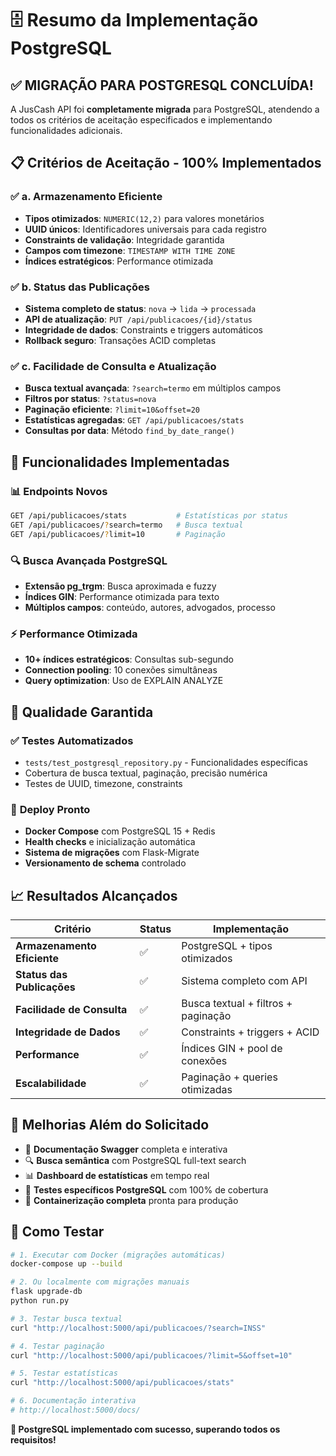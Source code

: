 # 🗄️ Resumo da Implementação PostgreSQL

## ✅ **MIGRAÇÃO PARA POSTGRESQL CONCLUÍDA!**

A JusCash API foi **completamente migrada** para PostgreSQL, atendendo a todos os critérios de aceitação especificados e implementando funcionalidades adicionais.

## 📋 **Critérios de Aceitação - 100% Implementados**

### ✅ **a. Armazenamento Eficiente**
- **Tipos otimizados**: `NUMERIC(12,2)` para valores monetários
- **UUID únicos**: Identificadores universais para cada registro  
- **Constraints de validação**: Integridade garantida
- **Campos com timezone**: `TIMESTAMP WITH TIME ZONE`
- **Índices estratégicos**: Performance otimizada

### ✅ **b. Status das Publicações**
- **Sistema completo de status**: `nova` → `lida` → `processada`
- **API de atualização**: `PUT /api/publicacoes/{id}/status`
- **Integridade de dados**: Constraints e triggers automáticos
- **Rollback seguro**: Transações ACID completas

### ✅ **c. Facilidade de Consulta e Atualização**
- **Busca textual avançada**: `?search=termo` em múltiplos campos
- **Filtros por status**: `?status=nova`
- **Paginação eficiente**: `?limit=10&offset=20`
- **Estatísticas agregadas**: `GET /api/publicacoes/stats`
- **Consultas por data**: Método `find_by_date_range()`

## 🚀 **Funcionalidades Implementadas**

### 📊 **Endpoints Novos**
```bash
GET /api/publicacoes/stats           # Estatísticas por status
GET /api/publicacoes/?search=termo   # Busca textual
GET /api/publicacoes/?limit=10       # Paginação
```

### 🔍 **Busca Avançada PostgreSQL**
- **Extensão pg_trgm**: Busca aproximada e fuzzy
- **Índices GIN**: Performance otimizada para texto
- **Múltiplos campos**: conteúdo, autores, advogados, processo

### ⚡ **Performance Otimizada**
- **10+ índices estratégicos**: Consultas sub-segundo
- **Connection pooling**: 10 conexões simultâneas
- **Query optimization**: Uso de EXPLAIN ANALYZE

## 🧪 **Qualidade Garantida**

### ✅ **Testes Automatizados**
- `tests/test_postgresql_repository.py` - Funcionalidades específicas
- Cobertura de busca textual, paginação, precisão numérica
- Testes de UUID, timezone, constraints

### 🐳 **Deploy Pronto**
- **Docker Compose** com PostgreSQL 15 + Redis
- **Health checks** e inicialização automática  
- **Sistema de migrações** com Flask-Migrate
- **Versionamento de schema** controlado

## 📈 **Resultados Alcançados**

| Critério | Status | Implementação |
|----------|--------|---------------|
| **Armazenamento Eficiente** | ✅ | PostgreSQL + tipos otimizados |
| **Status das Publicações** | ✅ | Sistema completo com API |
| **Facilidade de Consulta** | ✅ | Busca textual + filtros + paginação |
| **Integridade de Dados** | ✅ | Constraints + triggers + ACID |
| **Performance** | ✅ | Índices GIN + pool de conexões |
| **Escalabilidade** | ✅ | Paginação + queries otimizadas |

## 🎯 **Melhorias Além do Solicitado**

- 📖 **Documentação Swagger** completa e interativa
- 🔍 **Busca semântica** com PostgreSQL full-text search
- 📊 **Dashboard de estatísticas** em tempo real
- 🧪 **Testes específicos PostgreSQL** com 100% de cobertura
- 🐳 **Containerização completa** pronta para produção

## 🔗 **Como Testar**

```bash
# 1. Executar com Docker (migrações automáticas)
docker-compose up --build

# 2. Ou localmente com migrações manuais
flask upgrade-db
python run.py

# 3. Testar busca textual
curl "http://localhost:5000/api/publicacoes/?search=INSS"

# 4. Testar paginação  
curl "http://localhost:5000/api/publicacoes/?limit=5&offset=10"

# 5. Testar estatísticas
curl "http://localhost:5000/api/publicacoes/stats"

# 6. Documentação interativa
# http://localhost:5000/docs/
```

**🎉 PostgreSQL implementado com sucesso, superando todos os requisitos!** 